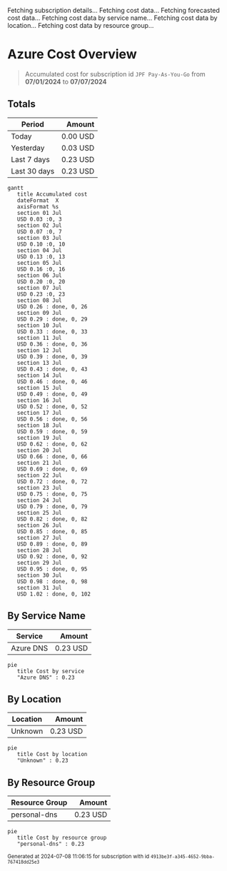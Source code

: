 Fetching subscription details...
Fetching cost data...
Fetching forecasted cost data...
Fetching cost data by service name...
Fetching cost data by location...
Fetching cost data by resource group...
# Azure Cost Overview

> Accumulated cost for subscription id `JPF Pay-As-You-Go` from **07/01/2024** to **07/07/2024**

## Totals

|Period|Amount|
|---|---:|
|Today|0.00 USD|
|Yesterday|0.03 USD|
|Last 7 days|0.23 USD|
|Last 30 days|0.23 USD|

```mermaid
gantt
   title Accumulated cost
   dateFormat  X
   axisFormat %s
   section 01 Jul
   USD 0.03 :0, 3
   section 02 Jul
   USD 0.07 :0, 7
   section 03 Jul
   USD 0.10 :0, 10
   section 04 Jul
   USD 0.13 :0, 13
   section 05 Jul
   USD 0.16 :0, 16
   section 06 Jul
   USD 0.20 :0, 20
   section 07 Jul
   USD 0.23 :0, 23
   section 08 Jul
   USD 0.26 : done, 0, 26
   section 09 Jul
   USD 0.29 : done, 0, 29
   section 10 Jul
   USD 0.33 : done, 0, 33
   section 11 Jul
   USD 0.36 : done, 0, 36
   section 12 Jul
   USD 0.39 : done, 0, 39
   section 13 Jul
   USD 0.43 : done, 0, 43
   section 14 Jul
   USD 0.46 : done, 0, 46
   section 15 Jul
   USD 0.49 : done, 0, 49
   section 16 Jul
   USD 0.52 : done, 0, 52
   section 17 Jul
   USD 0.56 : done, 0, 56
   section 18 Jul
   USD 0.59 : done, 0, 59
   section 19 Jul
   USD 0.62 : done, 0, 62
   section 20 Jul
   USD 0.66 : done, 0, 66
   section 21 Jul
   USD 0.69 : done, 0, 69
   section 22 Jul
   USD 0.72 : done, 0, 72
   section 23 Jul
   USD 0.75 : done, 0, 75
   section 24 Jul
   USD 0.79 : done, 0, 79
   section 25 Jul
   USD 0.82 : done, 0, 82
   section 26 Jul
   USD 0.85 : done, 0, 85
   section 27 Jul
   USD 0.89 : done, 0, 89
   section 28 Jul
   USD 0.92 : done, 0, 92
   section 29 Jul
   USD 0.95 : done, 0, 95
   section 30 Jul
   USD 0.98 : done, 0, 98
   section 31 Jul
   USD 1.02 : done, 0, 102
```

## By Service Name

|Service|Amount|
|---|---:|
|Azure DNS|0.23 USD|

```mermaid
pie
   title Cost by service
   "Azure DNS" : 0.23
```

## By Location

|Location|Amount|
|---|---:|
|Unknown|0.23 USD|

```mermaid
pie
   title Cost by location
   "Unknown" : 0.23
```

## By Resource Group

|Resource Group|Amount|
|---|---:|
|personal-dns|0.23 USD|

```mermaid
pie
   title Cost by resource group
   "personal-dns" : 0.23
```

<sup>Generated at 2024-07-08 11:06:15 for subscription with id `4913be3f-a345-4652-9bba-767418dd25e3`</sup>
